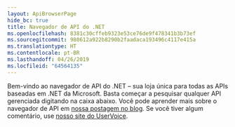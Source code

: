 ```yaml
---
layout: ApiBrowserPage
hide_bc: true
title: Navegador de API do .NET
ms.openlocfilehash: 8381c30cffeb9323e53ce76de9f478341b3b73ef
ms.sourcegitcommit: 980612a922b8290b2faadaca193496c4117e415a
ms.translationtype: HT
ms.contentlocale: pt-BR
ms.lasthandoff: 04/26/2019
ms.locfileid: "64564135"
---
```

Bem-vindo ao navegador de API do .NET – sua loja única para todas as APIs baseadas em .NET da Microsoft. Basta começar a pesquisar qualquer API gerenciada digitando na caixa abaixo. Você pode aprender mais sobre o navegador de API em [nossa postagem no blog](https://aka.ms/apibrowser). Se você tiver algum comentário, use [nosso site do UserVoice](https://aka.ms/apibrowserfeedback).